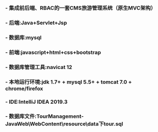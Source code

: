 ### - 集成前后端、RBAC的一套CMS旅游管理系统（原生MVC架构）<br>
### - 后端:Java+Servlet+Jsp<br>
### - 数据库:mysql <br>
### - 前端:javascript+html+css+bootstrap<br>
### - 数据库管理工具:navicat 12<br>
### - 本地运行环境:jdk 1.7+ + mysql 5.5+ + tomcat 7.0 + chrome/firefox<br>
### - IDE:IntelliJ IDEA 2019.3<br>
### - 数据库文件:TourManagement-JavaWeb\WebContent\resource\data下tour.sql<br>
